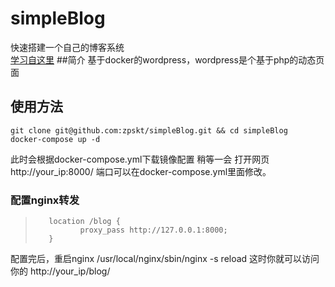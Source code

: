 # simpleBlog
快速搭建一个自己的博客系统  
[学习自这里](https://www.bilibili.com/video/BV12E41127Uj?spm_id_from=333.999.0.0)
##简介
基于docker的wordpress，wordpress是个基于php的动态页面
## 使用方法
    git clone git@github.com:zpskt/simpleBlog.git && cd simpleBlog
    docker-compose up -d
此时会根据docker-compose.yml下载镜像配置
稍等一会
打开网页http://your_ip:8000/
端口可以在docker-compose.yml里面修改。

### 配置nginx转发
>        location /blog {
>               proxy_pass http://127.0.0.1:8000;
>        }
配置完后，重启nginx
    /usr/local/nginx/sbin/nginx -s reload
这时你就可以访问你的 http://your_ip/blog/